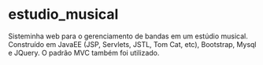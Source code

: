 # estudio_musical
Sisteminha web para o gerenciamento de bandas em um estúdio musical. Construído em JavaEE (JSP, Servlets, JSTL, Tom Cat, etc), Bootstrap, Mysql e JQuery. O padrão MVC também foi utilizado.
